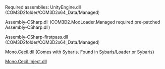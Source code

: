Required assemblies:
UnityEngine.dll (COM3D2folder/COM3D2x64_Data/Managed)

Assembly-CSharp.dll (COM3D2.ModLoader.Managed required pre-patched Assembly-CSharp.dll)

Assembly-CSharp-firstpass.dll (COM3D2folder/COM3D2x64_Data/Managed)

Mono.Cecil.dll (Comes with Sybaris. Found in Sybaris/Loader or Sybaris)

[Mono.Cecil.Inject.dll](https://github.com/denikson/Mono.Cecil.Inject/releases)
